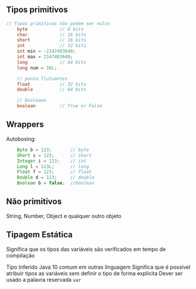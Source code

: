## Tipos primitivos
```java
// Tipos primitivos não podem ser nulos
    byte            // 8 bits
    char            // 16 bits
    short           // 16 bits
    int             // 32 bits
    int min = -2147483648;
    int max = 2147483648;
    long            // 64 bits
    long num = 16L;

    // ponto flutuantes
    float           // 32 bits
    double          // 64 bits

    // Booleano
    boolean         // True or False
```

## Wrappers
Autoboxing:

```java
    Byte b = 123;       // byte
    Short s = 123;      // short
    Integer i = 123;    // int
    Long l = 123L;      // long
    Float f = 123;      // float
    Double d = 123;     // double
    Boolean b = false;  //boolean
```

## Não primitivos
String, Number, Object e qualquer outro objeto

## Tipagem Estática
Significa que os tipos das variáveis são verificados em tempo de compilação

Tipo Inferido
Java 10
comum em outras linguagem
Significa que é possível atribuir tipos as variáveis sem definir o tipo de forma explícita
Dever ser usado a palavra reservada `var`

